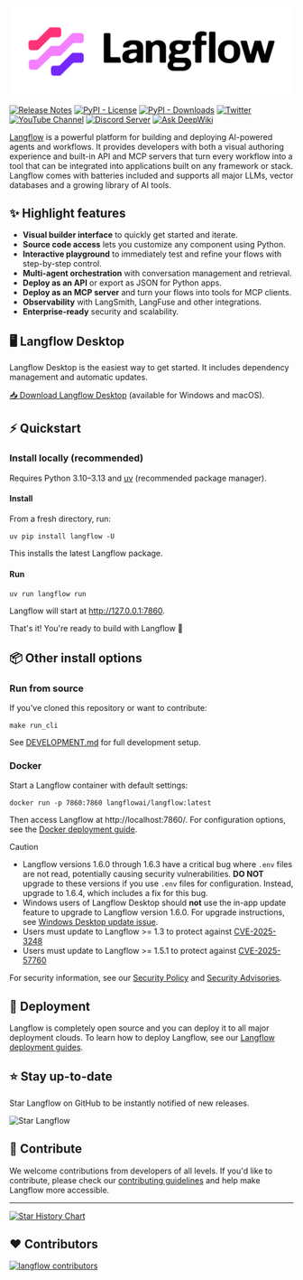 <!-- markdownlint-disable MD030 -->

<picture>
  <source media="(prefers-color-scheme: dark)" srcset="./docs/static/img/langflow-logo-color-blue-bg.svg">
  <img src="./docs/static/img/langflow-logo-color-black-solid.svg" alt="Langflow logo">
</picture>

[![Release Notes](https://img.shields.io/github/release/langflow-ai/langflow?style=flat-square)](https://github.com/langflow-ai/langflow/releases)
[![PyPI - License](https://img.shields.io/badge/license-MIT-orange)](https://opensource.org/licenses/MIT)
[![PyPI - Downloads](https://img.shields.io/pypi/dm/langflow?style=flat-square)](https://pypistats.org/packages/langflow)
[![Twitter](https://img.shields.io/twitter/url/https/twitter.com/langflow-ai.svg?style=social&label=Follow%20%40Langflow)](https://twitter.com/langflow_ai)
[![YouTube Channel](https://img.shields.io/youtube/channel/subscribers/UCn2bInQrjdDYKEEmbpwblLQ?label=Subscribe)](https://www.youtube.com/@Langflow)
[![Discord Server](https://img.shields.io/discord/1116803230643527710?logo=discord&style=social&label=Join)](https://discord.gg/EqksyE2EX9)
[![Ask DeepWiki](https://deepwiki.com/badge.svg)](https://deepwiki.com/langflow-ai/langflow)

[Langflow](https://langflow.org) is a powerful platform for building and deploying AI-powered agents and workflows. It provides developers with both a visual authoring experience and built-in API and MCP servers that turn every workflow into a tool that can be integrated into applications built on any framework or stack. Langflow comes with batteries included and supports all major LLMs, vector databases and a growing library of AI tools.

## ✨ Highlight features

- **Visual builder interface** to quickly get started and iterate.
- **Source code access** lets you customize any component using Python.
- **Interactive playground** to immediately test and refine your flows with step-by-step control.
- **Multi-agent orchestration** with conversation management and retrieval.
- **Deploy as an API** or export as JSON for Python apps.
- **Deploy as an MCP server** and turn your flows into tools for MCP clients.
- **Observability** with LangSmith, LangFuse and other integrations.
- **Enterprise-ready** security and scalability.

## 🖥️  Langflow Desktop

Langflow Desktop is the easiest way to get started. It includes dependency management and automatic updates.

[📥 Download Langflow Desktop](https://www.langflow.org/desktop) (available for Windows and macOS).


## ⚡️ Quickstart

### Install locally (recommended)

Requires Python 3.10–3.13 and [uv](https://docs.astral.sh/uv/getting-started/installation/) (recommended package manager).

#### Install

From a fresh directory, run:
```shell
uv pip install langflow -U
```

This installs the latest Langflow package.

#### Run

```shell
uv run langflow run
```

Langflow will start at http://127.0.0.1:7860.

That's it! You're ready to build with Langflow 🎉

## 📦 Other install options

### Run from source
If you've cloned this repository or want to contribute:
```shell
make run_cli
```
See [DEVELOPMENT.md](./DEVELOPMENT.md) for full development setup.

### Docker
Start a Langflow container with default settings:
```shell
docker run -p 7860:7860 langflowai/langflow:latest
```
Then access Langflow at http://localhost:7860/. For configuration options, see the [Docker deployment guide](https://docs.langflow.org/deployment-docker).


> [!CAUTION]
> - Langflow versions 1.6.0 through 1.6.3 have a critical bug where `.env` files are not read, potentially causing security vulnerabilities. **DO NOT** upgrade to these versions if you use `.env` files for configuration. Instead, upgrade to 1.6.4, which includes a fix for this bug.
> - Windows users of Langflow Desktop should **not** use the in-app update feature to upgrade to Langflow version 1.6.0. For upgrade instructions, see [Windows Desktop update issue](https://docs.langflow.org/release-notes#windows-desktop-update-issue).
> - Users must update to Langflow >= 1.3 to protect against [CVE-2025-3248](https://nvd.nist.gov/vuln/detail/CVE-2025-3248)
> - Users must update to Langflow >= 1.5.1 to protect against [CVE-2025-57760](https://github.com/langflow-ai/langflow/security/advisories/GHSA-4gv9-mp8m-592r)
>
> For security information, see our [Security Policy](./SECURITY.md) and [Security Advisories](https://github.com/langflow-ai/langflow/security/advisories).

## 🚀 Deployment

Langflow is completely open source and you can deploy it to all major deployment clouds. To learn how to deploy Langflow, see our [Langflow deployment guides](https://docs.langflow.org/deployment-overview).

## ⭐ Stay up-to-date

Star Langflow on GitHub to be instantly notified of new releases.

![Star Langflow](https://github.com/user-attachments/assets/03168b17-a11d-4b2a-b0f7-c1cce69e5a2c)

## 👋 Contribute

We welcome contributions from developers of all levels. If you'd like to contribute, please check our [contributing guidelines](./CONTRIBUTING.md) and help make Langflow more accessible.

---

[![Star History Chart](https://api.star-history.com/svg?repos=langflow-ai/langflow&type=Timeline)](https://star-history.com/#langflow-ai/langflow&Date)

## ❤️ Contributors

[![langflow contributors](https://contrib.rocks/image?repo=langflow-ai/langflow)](https://github.com/langflow-ai/langflow/graphs/contributors)
